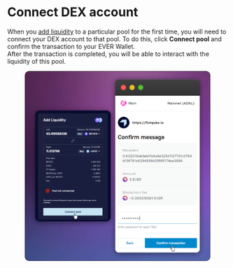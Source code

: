 # Connect DEX account

When you [add liquidity](add-liquidity.md) to a particular pool for the first time, you will need to connect your DEX account to that pool. To do this, click **Connect pool** and confirm the transaction to your EVER Wallet.\
After the transaction is completed, you will be able to interact with the liquidity of this pool.

<figure><img src="../../../.gitbook/assets/image (377).png" alt=""><figcaption></figcaption></figure>
